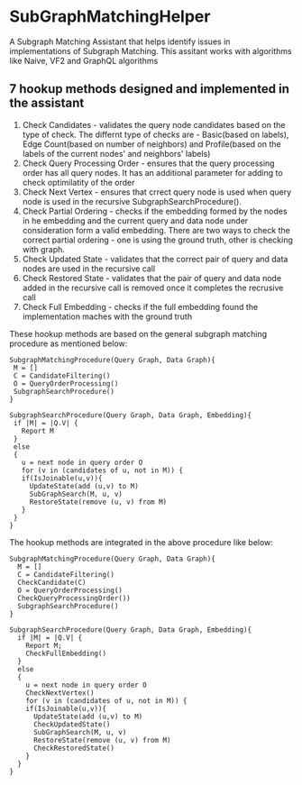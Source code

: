 # SubGraphMatchingHelper 
A Subgraph Matching Assistant that helps identify issues in implementations of Subgraph Matching.
This assitant works with algorithms like Naive, VF2 and GraphQL algorithms

## 7 hookup methods designed and implemented in the assistant
1) Check Candidates - validates the query node candidates based on the type of check. The differnt type of checks are - Basic(based on labels), Edge Count(based on number of neighbors) and Profile(based on the labels of the current nodes' and neighbors' labels)
2) Check Query Processing Order - ensures that the query processing order has all query nodes. It has an additional parameter for adding to check optimilatity of the order
3) Check Next Vertex - ensures that crrect query node is used when query node is used in the recursive SubgraphSearchProcedure().
4) Check Partial Ordering - checks if the embedding formed by the nodes in he embedding and the current query and data node under consideration form a valid embedding. There are two ways to check the correct partial ordering - one is using the ground truth, other is checking with graph. 
5) Check Updated State - validates that the correct pair of query and data nodes are used in the recursive call
6) Check Restored State - validates that the pair of query and data node added in the recursive call is removed once it completes the recrusive call
7) Check Full Embedding - checks if the full embedding found the implementation maches with the ground truth

These hookup methods are based on the general subgraph matching procedure as mentioned below:
 ```
SubgraphMatchingProcedure(Query Graph, Data Graph){
  M = []
  C = CandidateFiltering()
  O = QueryOrderProcessing()
  SubgraphSearchProcedure()
}

SubgraphSearchProcedure(Query Graph, Data Graph, Embedding){
  if |M| = |Q.V| {
    Report M
  }
  else
  {
    u = next node in query order O
    for (v in (candidates of u, not in M)) {
    if(IsJoinable(u,v)){
      UpdateState(add (u,v) to M)
      SubGraphSearch(M, u, v)
      RestoreState(remove (u, v) from M)
    }
  }
}
 ```

The hookup methods are integrated in the above procedure like below:
```
SubgraphMatchingProcedure(Query Graph, Data Graph){
  M = []
  C = CandidateFiltering()
  CheckCandidate(C)
  O = QueryOrderProcessing()
  CheckQueryProcessingOrder())
  SubgraphSearchProcedure()
}

SubgraphSearchProcedure(Query Graph, Data Graph, Embedding){
  if |M| = |Q.V| {
    Report M;
    CheckFullEmbedding()
  }
  else
  {
    u = next node in query order O
    CheckNextVertex()
    for (v in (candidates of u, not in M)) {
    if(IsJoinable(u,v)){
      UpdateState(add (u,v) to M)
      CheckUpdatedState()
      SubGraphSearch(M, u, v)
      RestoreState(remove (u, v) from M)
      CheckRestoredState()
    }
  }
}

 ```

